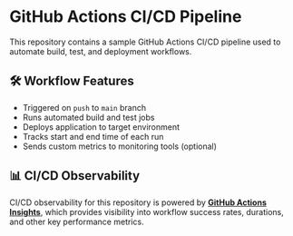 # GitHub Actions CI/CD Pipeline

This repository contains a sample GitHub Actions CI/CD pipeline used to automate build, test, and deployment workflows.

## 🛠️ Workflow Features

- Triggered on `push` to `main` branch
- Runs automated build and test jobs
- Deploys application to target environment
- Tracks start and end time of each run
- Sends custom metrics to monitoring tools (optional)

## 📊 CI/CD Observability

CI/CD observability for this repository is powered by **[GitHub Actions Insights](https://docs.github.com/en/actions/monitoring-and-troubleshooting-workflows/about-insights-for-github-actions)**, which provides visibility into workflow success rates, durations, and other key performance metrics.